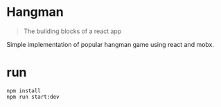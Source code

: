 # Hangman

> The building blocks of a react app

Simple implementation of popular hangman game using react and mobx.

# run

```
npm install
npm run start:dev
```
